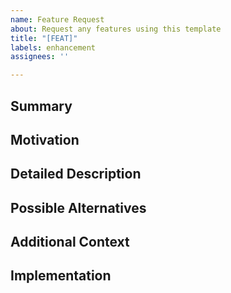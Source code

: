 ```yaml
---
name: Feature Request
about: Request any features using this template
title: "[FEAT]"
labels: enhancement
assignees: ''

---
```


<!--- Provide a general summary of the feature request in the Title above -->

## Summary

<!--- Give a brief summary of the feature or enhancement you are requesting -->

## Motivation

<!--- Explain why this feature should be added. What problem does it solve? -->

## Detailed Description

<!--- Provide a detailed description of the proposed feature -->

## Possible Alternatives

<!--- Describe any alternative solutions or features you've considered -->

## Additional Context

<!--- Add any other context, screenshots, or code snippets about the feature request here -->

## Implementation

<!--- If you have an idea of how this could be implemented, describe it here -->

